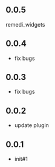 ## 0.0.5
 remedi_widgets

## 0.0.4
 * fix bugs

## 0.0.3
* fix bugs

## 0.0.2
 * update plugin

## 0.0.1
 * init#1